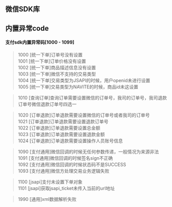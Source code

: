 ## 微信SDK库

## 内置异常code

#### 支付sdk内置异常码[1000 - 1099]
> 1000	[统一下单]订单号没有设置    
> 1001	[统一下单]订单价格没有设置    
> 1002	[统一下单]商品描述信息没有设置    
> 1003	[统一下单]微信不支持的交易类型    
> 1004	[统一下单]交易类型为JSAPI的时候，用户openid未进行设置   
> 1005	[统一下单]交易类型为NAVITE的时候，商品id未这设置    

> 1010	[查询订单]查询订单需要设置微信的订单号，我司的订单号，我司退款订单号微信退款订单号四选一

> 1020	[订单退款]订单退款需要设置微信的订单号或者我司的订单号    
> 1021	[订单退款]订单退款需要设置退款订单号    
> 1022	[订单退款]订单退款需要设置总金额    
> 1023	[订单退款]订单退款需要设置退款金额    
> 1024	[订单退款]订单退款需要设置操作人员账号信息

> 1090	[支付通用]微信回调的时候无任何参数传递，一般情况为来源非法    
> 1091	[支付通用]微信回调的时候签名sign不正确    
> 1092	[支付通用]微信回调的时候状态码不是SUCCESS   
> 1093	[支付通用]微信方处理交易业务逻辑失败    

> 1100	[jsapi]支付未设置下单对象		
> 1101  [jsapi]获取jsapi_ticket未传入当前的url地址

> 1990 	[通用]xml数据解析失败   
